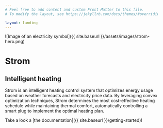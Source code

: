 ```yaml
---
# Feel free to add content and custom Front Matter to this file.
# To modify the layout, see https://jekyllrb.com/docs/themes/#overriding-theme-defaults

layout: landing
---
```


![Image of an electricity symbol]({{ site.baseurl }}/assets/images/strom-hero.png)

# Strom

## Intelligent heating

Strom is an intelligent heating control system that optimizes energy usage based on weather forecasts and electricity price data. By leveraging convex optimization techniques, Strom determines the most cost-effective heating schedule while maintaining thermal comfort, automatically controlling a smart plug to implement the optimal heating plan.

Take a look a [the documentation]({{ site.baseurl }}/getting-started)!